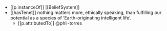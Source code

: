 
- [[p.instanceOf]] [[BeliefSystem]]
- [[hasTenet]] nothing matters more, ethically speaking, than fulfilling our potential as a species of ‘Earth-originating intelligent life’.
  - [[p.attributedTo]] @phil-torres
